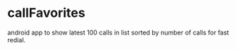 # callFavorites

android app to show latest 100 calls in list sorted by number of calls for fast redial.
